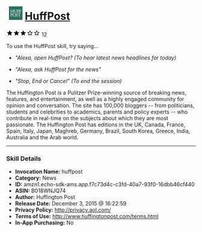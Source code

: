# &nbsp;<img src="skill_icon" alt="HuffPost icon" width="36"> [HuffPost](http://alexa.amazon.com/#skills/amzn1.echo-sdk-ams.app.f7c73d4c-c3fd-40a7-93f0-16dbb46cf440)
![3 stars](../../images/ic_star_black_18dp_1x.png)![3 stars](../../images/ic_star_black_18dp_1x.png)![3 stars](../../images/ic_star_black_18dp_1x.png)![3 stars](../../images/ic_star_border_black_18dp_1x.png)![3 stars](../../images/ic_star_border_black_18dp_1x.png) 12

To use the HuffPost skill, try saying...

* *"Alexa, open HuffPost? (To hear latest news headlines for today)*

* *"Alexa, ask HuffPost for the news"*

* *"Stop, End or Cancel" (To end the session)*

The Huffington Post is a Pulitzer Prize-winning source of breaking news, features, and entertainment, as well as a highly engaged community for opinion and conversation. The site has 100,000 bloggers -- from politicians, students and celebrities to academics, parents and policy experts -- who contribute in real-time on the subjects about which they are most passionate. The Huffington Post has editions in the UK, Canada, France, Spain, Italy, Japan, Maghreb, Germany, Brazil, South Korea, Greece, India, Australia and the Arab world.

***

### Skill Details

* **Invocation Name:** huffpost
* **Category:** News
* **ID:** amzn1.echo-sdk-ams.app.f7c73d4c-c3fd-40a7-93f0-16dbb46cf440
* **ASIN:** B018WNJQ74
* **Author:** Huffington Post
* **Release Date:** December 3, 2015 @ 16:22:59
* **Privacy Policy:** http://privacy.aol.com/
* **Terms of Use:** http://www.huffingtonpost.com/terms.html
* **In-App Purchasing:** No

